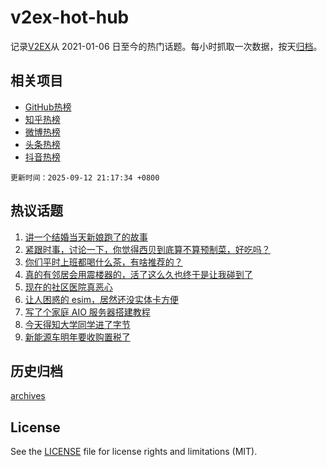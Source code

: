 # v2ex-hot-hub

 记录[V2EX](https://www.v2ex.com/)从 2021-01-06 日至今的热门话题。每小时抓取一次数据，按天[归档](archives)。
 
 ## 相关项目

- [GitHub热榜](https://github.com/snaildev/github-hot-hub)
- [知乎热榜](https://github.com/snaildev/zhihu-hot-hub)
- [微博热榜](https://github.com/snaildev/weibo-hot-hub)
- [头条热榜](https://github.com/snaildev/toutiao-hot-hub)
- [抖音热榜](https://github.com/snaildev/douyin-hot-hub)


 `更新时间：2025-09-12 21:17:34 +0800`

## 热议话题

1. [讲一个结婚当天新娘跑了的故事](https://www.v2ex.com/t/1158732)
1. [紧跟时事，讨论一下，你觉得西贝到底算不算预制菜，好吃吗？](https://www.v2ex.com/t/1158734)
1. [你们平时上班都喝什么茶，有啥推荐的？](https://www.v2ex.com/t/1158704)
1. [真的有邻居会用震楼器的，活了这么久也终于是让我碰到了](https://www.v2ex.com/t/1158687)
1. [现在的社区医院真恶心](https://www.v2ex.com/t/1158683)
1. [让人困惑的 esim，居然还没实体卡方便](https://www.v2ex.com/t/1158701)
1. [写了个家庭 AIO 服务器搭建教程](https://www.v2ex.com/t/1158660)
1. [今天得知大学同学进了字节](https://www.v2ex.com/t/1158658)
1. [新能源车明年要收购置税了](https://www.v2ex.com/t/1158733)

## 历史归档

[archives](archives)

## License

See the [LICENSE](LICENSE) file for license rights and limitations (MIT).
